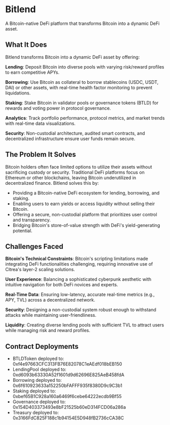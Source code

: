 # Bitlend

A Bitcoin-native DeFi platform that transforms Bitcoin into a dynamic DeFi asset.

## What It Does

Bitlend transforms Bitcoin into a dynamic DeFi asset by offering:

**Lending**: Deposit Bitcoin into diverse pools with varying risk/reward profiles to earn competitive APYs.

**Borrowing**: Use Bitcoin as collateral to borrow stablecoins (USDC, USDT, DAI) or other assets, with real-time health factor monitoring to prevent liquidations.

**Staking**: Stake Bitcoin in validator pools or governance tokens (BTLD) for rewards and voting power in protocol governance.

**Analytics**: Track portfolio performance, protocol metrics, and market trends with real-time data visualizations.

**Security**: Non-custodial architecture, audited smart contracts, and decentralized infrastructure ensure user funds remain secure.

## The Problem It Solves

Bitcoin holders often face limited options to utilize their assets without sacrificing custody or security. Traditional DeFi platforms focus on Ethereum or other blockchains, leaving Bitcoin underutilized in decentralized finance. Bitlend solves this by:

- Providing a Bitcoin-native DeFi ecosystem for lending, borrowing, and staking.
- Enabling users to earn yields or access liquidity without selling their Bitcoin.
- Offering a secure, non-custodial platform that prioritizes user control and transparency.
- Bridging Bitcoin's store-of-value strength with DeFi's yield-generating potential.

## Challenges Faced

**Bitcoin's Technical Constraints**: Bitcoin's scripting limitations made integrating DeFi functionalities challenging, requiring innovative use of Citrea's layer-2 scaling solutions.

**User Experience**: Balancing a sophisticated cyberpunk aesthetic with intuitive navigation for both DeFi novices and experts.

**Real-Time Data**: Ensuring low-latency, accurate real-time metrics (e.g., APY, TVL) across a decentralized network.

**Security**: Designing a non-custodial system robust enough to withstand attacks while maintaining user-friendliness.

**Liquidity**: Creating diverse lending pools with sufficient TVL to attract users while managing risk and reward profiles.

## Contract Deployments

- BTLDToken deployed to: 0xf4e97663CFC313FB76E82078C1eAEdf018bEB150
- LendingPool deployed to: 0xd6093b63330A52f1601d9d62696E825AeB458fdA
- Borrowing deployed to: 0x6f610923633a152250bFAFFF935f8380D9c9C3b1
- Staking deployed to: 0xbef65B1C928a160a6469f6cebe64222ecdb9Bf55
- Governance deployed to: 0x154D403373493e8bF21525b60eD314FCD06a286a
- Treasury deployed to: 0x3166FdC825F188c1b94154E5D948fB2736cCA38C